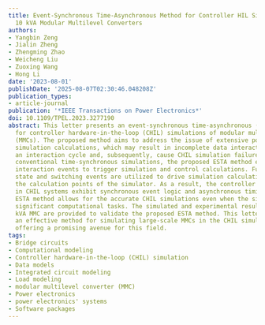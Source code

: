 ```yaml
---
title: Event-Synchronous Time-Asynchronous Method for Controller HIL Simulation of
  10 kVA Modular Multilevel Converters
authors:
- Yangbin Zeng
- Jialin Zheng
- Zhengming Zhao
- Weicheng Liu
- Zuoxing Wang
- Hong Li
date: '2023-08-01'
publishDate: '2025-08-07T02:30:46.048208Z'
publication_types:
- article-journal
publication: '*IEEE Transactions on Power Electronics*'
doi: 10.1109/TPEL.2023.3277190
abstract: This letter presents an event-synchronous time-asynchronous (ESTA) method
  for controller hardware-in-the-loop (CHIL) simulations of modular multilevel converters
  (MMCs). The proposed method aims to address the issue of extensive power circuit
  simulation calculations, which may result in incomplete data interaction within
  an interaction cycle and, subsequently, cause CHIL simulation failure. Unlike the
  conventional time-synchronous simulations, the proposed ESTA method employs data
  interaction events to trigger simulation and control calculations. Furthermore,
  state and switching events are utilized to drive simulation calculations, reducing
  the calculation points of the simulator. As a result, the controller and simulator
  in CHIL systems exhibit synchronous event logic and asynchronous timing. The proposed
  ESTA method allows for the accurate CHIL simulations even when the simulator faces
  significant computational tasks. The simulated and experimental results from a 10
  kVA MMC are provided to validate the proposed ESTA method. This letter provides
  an effective method for simulating large-scale MMCs in the CHIL simulation system,
  offering a promising avenue for this field.
tags:
- Bridge circuits
- Computational modeling
- Controller hardware-in-the-loop (CHIL) simulation
- Data models
- Integrated circuit modeling
- Load modeling
- modular multilevel converter (MMC)
- Power electronics
- power electronics' systems
- Software packages
---
```

